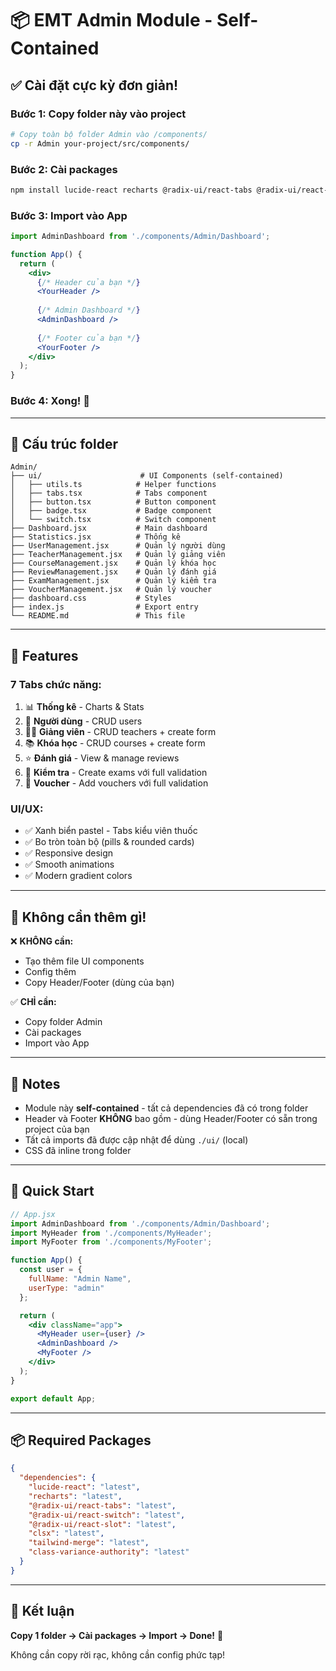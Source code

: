 # 📦 EMT Admin Module - Self-Contained

## ✅ Cài đặt cực kỳ đơn giản!

### **Bước 1: Copy folder này vào project**
```bash
# Copy toàn bộ folder Admin vào /components/
cp -r Admin your-project/src/components/
```

### **Bước 2: Cài packages**
```bash
npm install lucide-react recharts @radix-ui/react-tabs @radix-ui/react-switch clsx tailwind-merge class-variance-authority @radix-ui/react-slot
```

### **Bước 3: Import vào App**
```jsx
import AdminDashboard from './components/Admin/Dashboard';

function App() {
  return (
    <div>
      {/* Header của bạn */}
      <YourHeader />
      
      {/* Admin Dashboard */}
      <AdminDashboard />
      
      {/* Footer của bạn */}
      <YourFooter />
    </div>
  );
}
```

### **Bước 4: Xong!** 🎉

---

## 📂 Cấu trúc folder

```
Admin/
├── ui/                      # UI Components (self-contained)
│   ├── utils.ts            # Helper functions
│   ├── tabs.tsx            # Tabs component
│   ├── button.tsx          # Button component
│   ├── badge.tsx           # Badge component
│   └── switch.tsx          # Switch component
├── Dashboard.jsx           # Main dashboard
├── Statistics.jsx          # Thống kê
├── UserManagement.jsx      # Quản lý người dùng
├── TeacherManagement.jsx   # Quản lý giảng viên
├── CourseManagement.jsx    # Quản lý khóa học
├── ReviewManagement.jsx    # Quản lý đánh giá
├── ExamManagement.jsx      # Quản lý kiểm tra
├── VoucherManagement.jsx   # Quản lý voucher
├── dashboard.css           # Styles
├── index.js                # Export entry
└── README.md               # This file
```

---

## 🎨 Features

### **7 Tabs chức năng:**
1. 📊 **Thống kê** - Charts & Stats
2. 👥 **Người dùng** - CRUD users
3. 👨‍🏫 **Giảng viên** - CRUD teachers + create form
4. 📚 **Khóa học** - CRUD courses + create form
5. ⭐ **Đánh giá** - View & manage reviews
6. 📝 **Kiểm tra** - Create exams với full validation
7. 🎫 **Voucher** - Add vouchers với full validation

### **UI/UX:**
- ✅ Xanh biển pastel - Tabs kiểu viên thuốc
- ✅ Bo tròn toàn bộ (pills & rounded cards)
- ✅ Responsive design
- ✅ Smooth animations
- ✅ Modern gradient colors

---

## 🔧 Không cần thêm gì!

❌ **KHÔNG cần:**
- Tạo thêm file UI components
- Config thêm
- Copy Header/Footer (dùng của bạn)

✅ **CHỈ cần:**
- Copy folder Admin
- Cài packages
- Import vào App

---

## 📝 Notes

- Module này **self-contained** - tất cả dependencies đã có trong folder
- Header và Footer **KHÔNG** bao gồm - dùng Header/Footer có sẵn trong project của bạn
- Tất cả imports đã được cập nhật để dùng `./ui/` (local)
- CSS đã inline trong folder

---

## 🚀 Quick Start

```jsx
// App.jsx
import AdminDashboard from './components/Admin/Dashboard';
import MyHeader from './components/MyHeader';
import MyFooter from './components/MyFooter';

function App() {
  const user = {
    fullName: "Admin Name",
    userType: "admin"
  };

  return (
    <div className="app">
      <MyHeader user={user} />
      <AdminDashboard />
      <MyFooter />
    </div>
  );
}

export default App;
```

---

## 📦 Required Packages

```json
{
  "dependencies": {
    "lucide-react": "latest",
    "recharts": "latest",
    "@radix-ui/react-tabs": "latest",
    "@radix-ui/react-switch": "latest",
    "@radix-ui/react-slot": "latest",
    "clsx": "latest",
    "tailwind-merge": "latest",
    "class-variance-authority": "latest"
  }
}
```

---

## 🎯 Kết luận

**Copy 1 folder → Cài packages → Import → Done!** 🎉

Không cần copy rời rạc, không cần config phức tạp!
